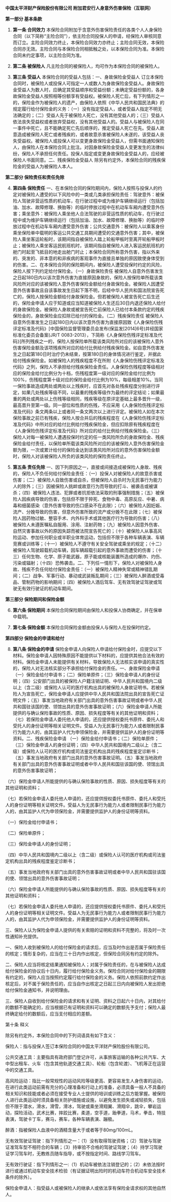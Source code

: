 **中国太平洋财产保险股份有限公司 附加君安行人身意外伤害保险（互联网）**

**第一部分 基本条款**

1. **第一条 合同效力** 本保险合同附加于含意外伤害保险责任的各类个人人身保险合同（以下简称“主险合同”），依主险合同投保人的申请，经保险人审核同意而订立。主险合同效力终止，本保险合同效力亦终止；主险合同无效，本保险合同亦无效。主险合同与本保险合同相抵触之处，以本保险合同为准。本保险合同未约定事项，以主险合同为准。

2. **第二条 被保险人** 凡主险合同的被保险人，均可作为本保险合同的被保险人。

3. **第三条 受益人** 本保险合同的受益人包括：一、身故保险金受益人 订立本保险合同时，被保险人或投保人可指定一人或数人为身故保险金受益人。身故保险金受益人为数人时，应确定其受益顺序和受益份额；未确定受益份额的，各身故保险金受益人按照相等份额享有受益权。被保险人死亡后，有下列情形之一的，保险金作为被保险人的遗产，由保险人依照《中华人民共和国民法典》的规定履行给付保险金的义务：（一）没有指定受益人，或者受益人指定不明无法确定的；（二）受益人先于被保险人死亡，没有其他受益人的；（三）受益人依法丧失受益权或者放弃受益权，没有其他受益人的。受益人与被保险人在同一事件中死亡，且不能确定死亡先后顺序的，推定受益人死亡在先。受益人故意造成被保险人死亡或者残疾的，或者故意杀害被保险人未遂的，该受益人丧失受益权。被保险人或投保人可以变更身故保险金受益人，但需书面通知保险人，由保险人在本保险合同上批注。对因身故保险金受益人变更发生的法律纠纷，保险人不承担任何责任。投保人指定或变更身故保险金受益人的，应经被保险人书面同意。二、残疾保险金受益人 除另有约定外，本保险合同的残疾保险金的受益人为被保险人本人。

**第二部分 保险责任和责任免除**

4. **第四条 保险责任** 一、在本保险合同的保险期间内，保险人按照与投保人的约定对被保险人遭受的以下风险中的一类或几类承担保险责任：驾驶意外：被保险人驾驶非营运性质的机动车，在行驶过程中或为维护车辆继续运行（包括加油、加水、故障修理、换胎等）的临时停放过程中在机动车车厢内遭受意外伤害；乘坐意外：被保险人乘坐他人合法驾驶的非营运性质的机动车，在行驶过程中或为维护车辆继续运行（包括加油、加水、故障修理、换胎等）的临时停放过程中在机动车车厢内遭受意外伤害；公共交通意外：被保险人以乘客身份乘坐保险单中载明的客运公共交通工具期间遭受的交通意外伤害；其中，被保险人乘坐客运轮船时，该期间指自被保险人踏上轮船甲板时至离开轮船甲板时止；被保险人乘坐客运民航班机时，该期间指自被保险人进入客运民航班机的舱门时起至飞抵目的地走出舱门时止；本保险合同所称意外伤害，指以外来的、突发的、非本意的和非疾病的客观事件为直接且单独的原因致使身体受到的伤害。二、在本保险合同的保险期间内，被保险人遭受投保时约定的风险，保险人按下列约定给付保险金。（一）身故保险责任 被保险人自意外伤害发生之日起180日内以该次意外伤害为直接原因身故的，保险人按保险单所载该类风险所对应的该被保险人意外伤害保险金额给付身故保险金。被保险人因遭受意外伤害事故且自该事故发生日起下落不明，后经中华人民共和国法院宣告死亡的，保险人按保险金额给付身故保险金。但若被保险人被宣告死亡后生还的，保险金申请人应于知道或应当知道被保险人生还后30日内退还保险人给付的身故保险金。被保险人身故或被宣告死亡前保险人已给付本条款约定的残疾保险金的，身故保险金应扣除已给付的保险金。（二）残疾保险责任 被保险人自意外伤害发生之日起180日内以该次意外伤害为直接原因致《人身保险伤残评定标准及代码》[中国保险监督管理委员会发布(保监发[2014]6号)并经国家标准化委员会备案(JR/T 0083-2013），下简称《人身保险伤残评定标准及代码》]所列残疾之一的，保险人按保险单所载该类风险所对应的该被保险人意外伤害保险金额及该项残疾所对应的给付比例给付残疾保险金。如自意外伤害发生之日起第180日时治疗仍未结束，按第180日的身体情况进行鉴定，并据此给付残疾保险金。如被保险人的残疾程度不在所附《人身保险伤残评定标准及代码》之列，保险人不承担给付残疾保险金责任。人身保险伤残程度等级相对应的保险金给付比例分为十档，伤残程度第一级对应的保险金给付比例为100%，伤残程度第十级对应的保险金给付比例为10%，每级相差10%。当同一保险事故造成两处或两处以上残疾时，应首先对各处残疾程度分别进行评定，如果几处残疾等级不同，以最重的残疾等级作为最终的评定结论；如果最重的两处或两处以上伤残等级相同，残疾等级在原评定基础上最多晋升一级，最高晋升至第一级。同一部位和性质的伤残，不应采用《人身保险伤残评定标准及代码》条文两条以上或者同一条文两次以上进行评定。被保险人如在本次保险事故之前已有残疾，保险人按合并后的残疾程度在《人身保险伤残评定标准及代码》中所对应的给付比例给付残疾保险金，但应扣除原有残疾程度在《人身保险伤残评定标准及代码》所对应的给付比例给付残疾保险金。（三）保险人对每一被保险人遭遇投保时约定的任一类风险所负的身故保险金、残疾保险金给付责任，以保险单所载该类风险所对应的该被保险人意外伤害保险金额为限，一次或累计给付的保险金达到该类风险所对应的意外伤害保险金额时，保险人对该被保险人所负的该类风险的保险责任终止。

5. **第五条 责任免除** 一、因下列原因之一，直接或间接造成被保险人身故、残疾的，保险人不负任何给付保险金责任：（一）投保人对被保险人的故意杀害或伤害；（二）被保险人自致伤害或自杀，但被保险人自杀时为无民事行为能力人的除外；（三）因被保险人挑衅或故意行为而导致的打斗、被袭击或被谋杀；（四）被保险人违法、犯罪或者抗拒依法采取的刑事强制措施；（五）被保险人因疾病导致的伤害，包括但不限于猝死、食物中毒、高原反应、中暑、病毒和细菌感染（意外伤害导致的伤口感染不在此限）；（六）被保险人因妊娠、流产、分娩导致的伤害，但意外伤害所致的流产或分娩不在此限；（七）被保险人因药物过敏、整容手术、内外科手术或其他医疗行为导致的伤害；（八）被保险人未遵医嘱私自服用、涂用、注射药物；（九）被保险人因意外伤害、自然灾害事故以外的原因失踪而被法院宣告死亡的；（十）被保险人从事高风险运动、参加任何职业或半职业体育运动，包括但不限于各种车辆表演、车辆竞赛或训练等；（十一）被保险人不遵守有关安全驾驶或乘坐的规定；（十二）被保险人驾驶超载机动车辆，因车辆超载引起的意外事故而遭受的伤害；（十三）任何生物、化学、原子能武器，原子能或核能装置所造成的爆炸、灼伤、污染或辐射；（十四）恐怖袭击。二、下列任一情形下，保险人对被保险人身故、残疾不负任何给付保险金责任：（一）被保险人精神失常或精神错乱期间；（二）战争、军事行动、暴动或武装叛乱期间；（三）被保险人醉酒或受毒品、管制药物的影响期间；（四）被保险人酒后驾车、无有效驾驶证驾驶或驾驶无有效行驶证的机动车期间。

**第三部分 保险期间和保险金额**

6. **第六条 保险期间** 本保险合同保险期间由保险人和投保人协商确定，并在保单中载明。

7. **第七条 保险金额** 本保险合同保险金额由投保人与保险人在投保时约定。

**第四部分 保险金的申请和给付**

8. **第八条 保险金的申请** 保险金申请人向保险人申请给付保险金时，应提交以下材料。保险金申请人因特殊原因不能提供以下材料的，应提供其他合法有效的材料。保险金申请人未能提供有关材料，导致保险人无法核实该申请的真实性的，保险人对无法核实部分不承担给付保险金的责任。一、身故保险金申请 （一）保险金给付申请书；（二）保险单原件；（三）保险金申请人的身份证明；（四）公安部门出具的被保险人户籍注销证明、中华人民共和国境内二级以上（含二级）或保险人认可的医疗机构出具的被保险人身故证明书。若被保险人为宣告死亡，保险金申请人应提供中华人民共和国法院出具的宣告死亡证明文件；（五）事发当地政府有关部门出具的意外伤害事故证明或者中华人民共和国驻该国的使、领馆出具的意外伤害事故证明；（六）保险金申请人所能提供的与确认保险事故的性质、原因、损失程度等有关的其他证明和资料；（七）若保险金申请人委托他人申请的，还应提供授权委托书原件、委托人和受托人的身份证明等相关证明文件。受益人为无民事行为能力人或者限制民事行为能力人的，由其监护人代为申领保险金，并需要提供监护人的身份证明等资料。二、残疾保险金申请 （一）保险金给付申请书；（二）保险单原件；（三）保险金申请人的身份证明；（四）中华人民共和国境内二级以上（含二级）或保险人认可的医疗机构或司法鉴定机构出具的残疾程度鉴定诊断书；（五）事发当地政府有关部门出具的意外伤害事故证明。（五）事发当地政府有关部门出具的意外伤害事故证明或者中华人民共和国驻该国的使、领馆出具的意外伤害事故证明；

（六）保险金申请人所能提供的与确认保险事故的性质、原因、损失程度等有关的其他证明和资料；

（七）若保险金申请人委托他人申请的，还应提供授权委托书原件、委托人和受托人的身份证明等相关证明文件。受益人为无民事行为能力人或者限制民事行为能力人的，由其监护人代为申领保险金，并需要提供监护人的身份证明等资料。

（一）保险金给付申请书；

（二）保险单原件；

（三）保险金申请人的身份证明；

（四）中华人民共和国境内二级以上（含二级）或保险人认可的医疗机构或司法鉴定机构出具的残疾程度鉴定诊断书；

（五）事发当地政府有关部门出具的意外伤害事故证明或者中华人民共和国驻该国的使、领馆出具的意外伤害事故证明；

（六）保险金申请人所能提供的与确认保险事故的性质、原因、损失程度等有关的其他证明和资料；

（七）若保险金申请人委托他人申请的，还应提供授权委托书原件、委托人和受托人的身份证明等相关证明文件。受益人为无民事行为能力人或者限制民事行为能力人的，由其监护人代为申领保险金，并需要提供监护人的身份证明等资料。

三、保险人认为保险金申请人提供的有关索赔的证明和资料不完整的，将及时一次性通知补充提供。

一、保险人收到被保险人的给付保险金的请求后，应当及时作出是否属于保险责任的核定；情形复杂的，应当在三十日内作出核定，但保险合同另有约定的除外。

二、保险人应当将核定结果通知被保险人；对属于保险责任的，在与被保险人达成给付保险金的协议后十日内，履行给付保险金义务。保险合同对给付保险金的期限有约定的，保险人应当按照约定履行给付保险金的义务。保险人依照前款约定作出核定后，对不属于保险责任的，应当自作出核定之日起三日内向被保险人发出拒绝给付保险金通知书，并说明理由。

三、保险人自收到给付保险金的请求和有关证明、资料之日起六十日内，对其给付的数额不能确定的，应当根据已有证明和资料可以确定的数额先予支付；保险人最终确定给付的数额后，应当支付相应的差额。

第十条 释义

除另有约定外，本保险合同中的下列词语具有如下含义：

保险人：指与投保人签订本保险合同的中国太平洋财产保险股份有限公司。

公共交通工具：主要指具有政府部门登记许可，从事旅客运输的各种公共汽车、大中型出租车、火车（包含其他轨道交通工具）、轮船（包含轮渡）、飞机等正在运营中的交通工具。

高风险运动：指比一般常规性的运动风险等级更高、更容易发生人身伤害的运动，在进行此类运动前需有充分的心理准备和行动上的准备，必须具备一般人不具备的相关知识和技能或者必须在接受专业人士提供的培训或训练之后方能掌握。被保险人进行此类运动时须具备相关防护措施或设施，以避免发生损失或减轻损失，包括但不限于潜水，滑水，滑雪，滑冰，驾驶或乘坐滑翔翼、滑翔伞，跳伞，攀岩运动，探险活动，武术比赛，摔跤比赛，柔道，空手道，跆拳道，马术，拳击，特技表演，驾驶卡丁车，赛马，赛车，各种车辆表演、蹦极。

醉酒：指被保险人血液中的酒精含量大于或者等于80mg/100mL。

无有效驾驶证驾驶：指下列情形之一：（1）没有取得驾驶资格；（2）驾驶与驾驶证准驾车型不相符合的车辆；（3）持审验不合格的驾驶证驾驶；（4）持学习驾驶证学习驾车时，无教练员随车指导，或不按指定时间、路线学习驾车。

无有效行驶证：指下列情形之一:（1）机动车被依法注销登记的；（2）未依法按时进行或通过机动车安全技术检验（有证据证明出险时的机动车符合机动车安全技术条件的除外）。

保险金申请人：指受益人或被保险人的继承人或依法享有保险金请求权的其他自然人。